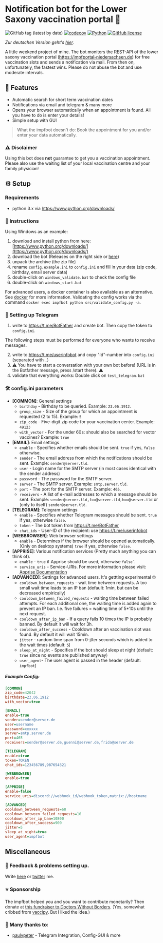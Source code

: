 # Notification bot for the Lower Saxony vaccination portal 🐴

![GitHub tag (latest by date)](https://img.shields.io/github/v/tag/sibalzer/impfbot?label=version)
[![codecov](https://codecov.io/gh/sibalzer/impfbot/branch/main/graph/badge.svg?token=XXI3N5A9X1)](https://codecov.io/gh/sibalzer/impfbot)
[![Python](https://img.shields.io/badge/Made%20with-Python%203.x-blue.svg?style=flat&logo=Python&logoColor=white)](https://www.python.org/)
[![GitHub license](https://img.shields.io/github/license/sibalzer/impfbot)](https://github.com/sibalzer/impfbot/blob/main/LICENSE)

_Zur deutschen Version geht's [hier](https://github.com/sibalzer/impfbot/blob/main/README.md)._

A little weekend project of mine. The bot monitors the REST-API of the lower saxony vaccination portal (https://impfportal-niedersachsen.de) for free vaccination slots and sends a notification via mail. From then on, unfortunately, the fastest wins. Please do not abuse the bot and use moderate intervals.

## 🤖 Features

- Automatic search for short term vaccination dates
- Notifications via email and telegram & many more
- Opens your browser automatically when an appointment is found. All you have to do is enter your details!
- Simple setup with GUI

> What the impfbot doesn't do: Book the appointment for you and/or enter your data automatically.

### ⚠️ Disclaimer

Using this bot does __not__ guarantee to get you a vaccination appointment. Please also use the waiting list of your local vaccination centre and your family physician!

## ⚙️ Setup

### Requirements

- python 3.x via https://www.python.org/downloads/

### 📝 Instructions

Using Windows as an example:

1. download and install python from here: [https://www.python.org/downloads/](https://www.python.org/downloads/)
2. download the bot (Releases on the right side or [here](https://github.com/sibalzer/impfbot/releases/latest))
3. unpack the archive (the zip file)
4. rename `config.example.ini` to `config.ini` and fill in your data (zip code, birthday, email server data)
5. double-click on `windows_validate.bat` to check the config file
6. double-click on `windows_start.bat`

For advanced users, a docker container is also available as an alternative. See [docker](https://github.com/sibalzer/impfbot/tree/main/docker) for more information. Validating the config works via the command `docker exec impfbot python src/validate_config.py -a`.

### 📣 Setting up Telegram

1. write to https://t.me/BotFather and create bot. Then copy the token to `config.ini`.

The following steps must be performed for everyone who wants to receive messages.

2. write to https://t.me/userinfobot and copy "Id"-number into `config.ini` (separated with `,`)
3. ⚠ You have to start a conversation with your own bot before! (URL is in the Botfather message, press /start there). ⚠
4. validate that everything works: Double click on `test_telegram.bat`

### 🛠️ config.ini parameters

- **\[COMMON\]**: General settings
  - `birthday` - Birthday to be queried. Example: `23.06.1912`.
  - `group_size` - Size of the group for which an appointment is requested (2 to 15). Example: `5`
  - `zip_code` - Five-digit zip code for your vaccination center. Example: `49123`
  - `with_vector` - For the under 60s: should also be searched for vector vaccines? Example: `true`
- **\[EMAIL\]**: Email settings
  - `enable` - Specifies whether emails should be sent. `true` if yes, `false` otherwise.
  - `sender` - The email address from which the notifications should be sent. Example: `sender@server.tld`.
  - `user` - Login name for the SMTP server (in most cases identical with the sender address)
  - `password` - The password for the SMTP server.
  - `server` - The SMTP server. Example: `smtp.server.tld`.
  - `port` - The port for the SMTP server. Example: `465`.
  - `receivers` - A list of e-mail addresses to which a message should be sent. Example: `sender@server.tld,foo@server.tld,hoo@server.tld` or (only to itself) `sender@server.tld`.
- **\[TELEGRAM\]**: Telegram settings
  - `enable` - Specifies whether Telegram messages should be sent. `true` if yes, otherwise `false`.
  - `token` - The bot token from https://t.me/BotFather
  - `chat_ids` - User-ID of the recipient: use https://t.me/userinfobot
- **\[WEBBROWSER\]**: Web browser settings
  - `enable` - Determines if the browser should be opened automatically. (Only on desktop systems) `true` if yes, otherwise `false`.
- **\[APPRISE\]**: Various notification services (Pretty much anything you can think of).
  - `enable` - `true` if Apprise should be used, otherwise `false`'.
  - `service_uris` - Service-URIs. For more information please visit: [Apprise Documentation](https://github.com/caronc/apprise)
- **\[ADVANCED\]**: Settings for advanced users. It's gettting experimental 🤓
  - `cooldown_between_requests` - wait time between requests. A too small wait time leads to an IP ban (default: 1min, but can be decreased empirically)
  - `cooldown_between_failed_requests` - waiting time between failed attempts. For each additional one, the waiting time is added again to prevent an IP ban. I.e. five failures = waiting time of 5\*10s until the next request.
  - `cooldown_after_ip_ban` - If a query fails 10 times the IP is probably banned. By default it will wait for 3h.
  - `cooldown_after_success` - Cooldown after an vaccination slot was found. By default it will wait 15min.
  - `jitter` - random time span from 0-jtter seconds which is added to the wait times (default: `5`)
  - `sleep_at_night` - Specifies if the bot should sleep at night (default: `true` since no events are published anyway)
  - `user_agent`- The user agent is passed in the header (default: `impfbot`)

##### Example Config:

```ini
[COMMON]
zip_code=42042
birthdate=23.06.1912
with_vector=true

[EMAIL]
enable=true
sender=sender@server.de
user=username
password=xxxxxx
server=smtp.server.de
port=465
receivers=sender@server.de,guenni@server.de,frida@server.de

[TELEGRAM]
enable=true
token=TOKEN
chat_ids=123456789,987654321

[WEBBROWSER]
enable=true

[APPRISE]
enable=false
service_uris=discord://webhook_id/webhook_token,matrix://hostname

[ADVANCED]
cooldown_between_requests=60
cooldown_between_failed_requests=10
cooldown_after_ip_ban=10800
cooldown_after_success=900
jitter=5
sleep_at_night=true
user_agent=impfbot
```
## Miscellaneous

### 🙋 Feedback & problems setting up.

Write [here](https://github.com/sibalzer/impfbot/issues/5) or [twitter](https://twitter.com/datearl) me.

### ⭐ Sponsorship

The impfbot helped you and you want to contribute monetarily? Then donate at [this fundraiser to Doctors Without Borders](https://www.aerzte-ohne-grenzen.de/spenden-sammeln?cfd=z1suz). (Yes, somewhat cribbed from [vaccipy](https://github.com/iamnotturner/vaccipy). But I liked the idea.)

### 🙏 Many thanks to:

- [paulypeter](https://github.com/paulypeter) - Telegram Integration, Config-GUI & more
